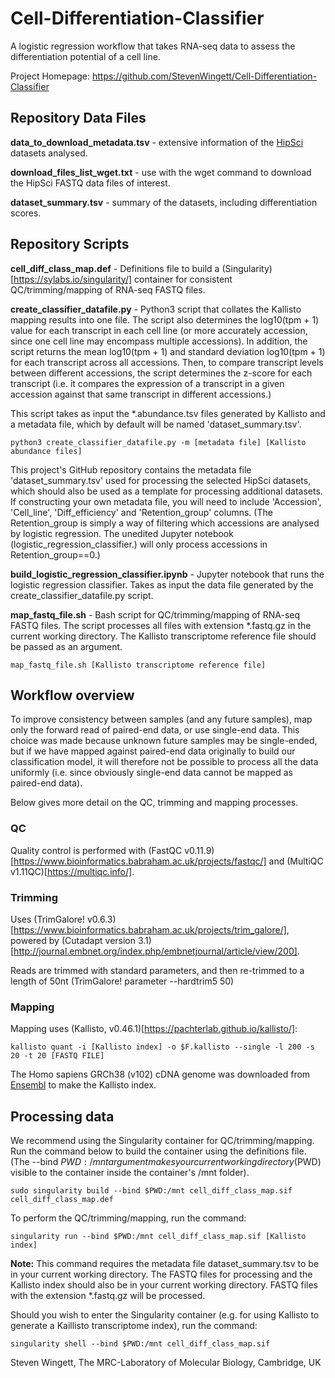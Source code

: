 # Cell-Differentiation-Classifier
A logistic regression workflow that takes RNA-seq data to assess the differentiation potential of a cell line.

Project Homepage: https://github.com/StevenWingett/Cell-Differentiation-Classifier

## Repository Data Files
**data_to_download_metadata.tsv** - extensive information of the [HipSci](https://www.hipsci.org/) datasets analysed.

**download_files_list_wget.txt** - use with the wget command to download the HipSci FASTQ data files of interest.

**dataset_summary.tsv** - summary of the datasets, including differentiation scores.

## Repository Scripts
**cell_diff_class_map.def** - Definitions file to build a (Singularity)[https://sylabs.io/singularity/] container for consistent QC/trimming/mapping of RNA-seq FASTQ files.

**create_classifier_datafile.py** - Python3 script that collates the Kallisto mapping results into one file. The script also determines the log10(tpm + 1) value for each transcript in each cell line (or more accurately accession, since one cell line may encompass multiple accessions).  In addition, the script returns the mean log10(tpm + 1) and standard deviation log10(tpm + 1) for each transcript across all accessions.  Then, to compare transcript levels between different accessions, the script determines the z-score for each transcript (i.e. it compares the expression of a transcript in a given accession against that same transcript in different accessions.)

This script takes as input the *.abundance.tsv files generated by Kallisto and a metadata file, which by default will be named 'dataset_summary.tsv'.

    python3 create_classifier_datafile.py -m [metadata file] [Kallisto abundance files]

This project's GitHub repository contains the metadata file 'dataset_summary.tsv' used for processing the selected HipSci datasets, which should also be used as a template for processing additional datasets.  If constructing your own metadata file, you will need to include 'Accession', 'Cell_line', 'Diff_efficiency' and 'Retention_group' columns.  (The Retention_group is simply a way of filtering which accessions are analysed by logistic regression.  The unedited Jupyter notebook (logistic_regression_classifier.) will only process accessions in Retention_group==0.)

**build_logistic_regression_classifier.ipynb** - Jupyter notebook that runs the logistic regression classifier.  Takes as input the data file generated by the create_classifier_datafile.py script.

**map_fastq_file.sh** - Bash script for QC/trimming/mapping of RNA-seq FASTQ files.  The script processes all files with extension *.fastq.gz in the current working directory.  The Kallisto transcriptome reference file should be passed as an argument.

    map_fastq_file.sh [Kallisto transcriptome reference file] 

## Workflow overview
To improve consistency between samples (and any future samples), map only the forward read of paired-end data, or use single-end data.  This choice was made because unknown future samples may be single-ended, but if we have mapped against paired-end data originally to build our classification model, it will therefore not be possible to process all the data uniformly (i.e. since obviously single-end data cannot be mapped as paired-end data). 

Below gives more detail on the QC, trimming and mapping processes.

### QC
Quality control is performed with (FastQC v0.11.9)[https://www.bioinformatics.babraham.ac.uk/projects/fastqc/] and (MultiQC v1.11QC)[https://multiqc.info/].

### Trimming
Uses (TrimGalore! v0.6.3)[https://www.bioinformatics.babraham.ac.uk/projects/trim_galore/], powered by (Cutadapt version 3.1)[http://journal.embnet.org/index.php/embnetjournal/article/view/200].

Reads are trimmed with standard parameters, and then re-trimmed to a length of 50nt (TrimGalore! parameter --hardtrim5 50)

### Mapping
Mapping uses (Kallisto, v0.46.1)[https://pachterlab.github.io/kallisto/]:

    kallisto quant -i [Kallisto index] -o $F.kallisto --single -l 200 -s 20 -t 20 [FASTQ FILE] 

The Homo sapiens GRCh38 (v102) cDNA genome was downloaded from [Ensembl](http://www.ensembl.org/) to make the Kallisto index.

## Processing data
We recommend using the Singularity container for QC/trimming/mapping.  Run the command below to build the container using the definitions file.  (The --bind $PWD:/mnt argument makes your current working directory ($PWD) visible to the container inside the container's /mnt folder).  

    sudo singularity build --bind $PWD:/mnt cell_diff_class_map.sif cell_diff_class_map.def

To perform the QC/trimming/mapping, run the command:

    singularity run --bind $PWD:/mnt cell_diff_class_map.sif [Kallisto index]

**Note:**  This command requires the metadata file dataset_summary.tsv to be in your current working directory.  The FASTQ files for processing and the Kallisto index should also be in your current working directory.  FASTQ files with the extension *.fastq.gz will be processed.

Should you wish to enter the Singularity container (e.g. for using Kallisto to generate a Kaillisto transcriptome index), run the command:

    singularity shell --bind $PWD:/mnt cell_diff_class_map.sif

Steven Wingett, The MRC-Laboratory of Molecular Biology, Cambridge, UK
